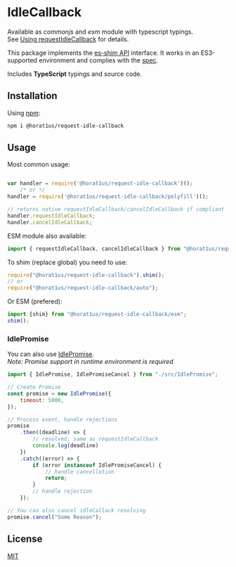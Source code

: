# IdleCallback

Available as *commonjs* and *esm* module with typescript typings.  
See [Using requestIdleCallback](https://developers.google.com/web/updates/2015/08/using-requestidlecallback)
for details.

This package implements the [es-shim API](https://github.com/es-shims/api) interface. It works in an ES3-supported environment and complies with the [spec](http://www.ecma-international.org/ecma-262/6.0/).

Includes **TypeScript** typings and source code.

## Installation
Using [npm](https//npmjs.com/package/@horat1us/request-idle-callback):
```bash
npm i @horat1us/request-idle-callback
```

## Usage
Most common usage:
```javascript

var handler = require('@horat1us/request-idle-callback')();
	/* or */
handler = require('@horat1us/request-idle-callback/polyfill')(); 

// returns native requestIdleCallback/cancelIdleCallback if compliant
handler.requestIdleCallback;
handler.cancelIdleCallback;
```
ESM module also available:
```javascript
import { requestIdleCallback, cancelIdleCallback } from "@horat1us/request-idle-callback"
```

To shim (replace global) you need to use:
```javascript
require("@horat1us/request-idle-callback").shim();
// or
require("@horat1us/request-idle-callback/auto");
```
Or ESM (prefered):
```javascript
import {shim} from "@horat1us/request-idle-callback/esm";
shim();
```

### IdlePromise
You can also use [IdlePromise](./src/IdlePromise.ts).  
*Note: Promise support in runtime environment is required*
```javascript
import { IdlePromise, IdlePromiseCancel } from "./src/IdlePromise";

// Create Promise
const promise = new IdlePromise({
    timeout: 5000,
});

// Process event, handle rejections
promise
    .then((deadline) => {
        // resolved, same as requestIdleCallback
        console.log(deadline)
    })
    .catch((error) => {
        if (error instanceof IdlePromiseCancel) {
            // handle cancellation
            return;
        }
        // handle rejection
    });

// You can also cancel idleCallack resolving
promise.cancel("Some Reason");
```

## License
[MIT](./LICENSE)
